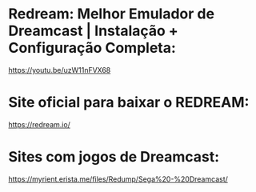# Redream: Melhor Emulador de Dreamcast | Instalação + Configuração Completa:
https://youtu.be/uzW11nFVX68

# Site oficial para baixar o REDREAM:
https://redream.io/

# Sites com jogos de Dreamcast:
https://myrient.erista.me/files/Redump/Sega%20-%20Dreamcast/
